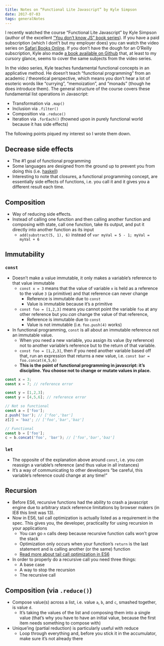 ```yaml
---
title: Notes on “Functional Lite Javascript” by Kyle Simpson
date: 2017-07-03
tags: generalNotes
---
```


I recently watched the course “Functional Lite Javascript” by Kyle Simpson (author of the excellent [“You don’t know JS” book series](https://github.com/getify/You-Dont-Know-JS)). If you have a paid subscription (which I dont’t but my employer does) you can watch the video series on [Safari Books Online](https://www.safaribooksonline.com/library/view/functional-lite-javascript/9781491967508/). If you don’t have the dough for an O’Reilly subscription, Kyle also made [a book available on Github](https://github.com/getify/Functional-Light-JS) that, at least to my cursory glance, seems to cover the same subjects from the video series.

In the video series, Kyle teaches fundamental functional concepts in an applicative method. He doesn’t teach “functional programming” from an academic / theoretical perspective, which means you don’t hear a lot of esoteric words like “currying”, “memoization”, and “monads” (though he does introduce them). The general structure of the course covers these fundamental list operations in Javascript:

- Transformation via `.map()`
- Inclusion via `.filter()`
- Composition via `.reduce()`
- Iteration via `.forEach()` (frowned upon in purely functional world because it has side effects)

The following points piqued my interest so I wrote them down.

## Decrease side effects

- The #1 goal of functional programming
- Some languages are designed from the ground up to prevent you from doing this (i.e. [haskell](https://www.haskell.org/))
- Interesting to note that closures, a functional programming concept, are essentially side effects of functions, i.e. you call it and it gives you a different result each time.
	
## Composition

- Way of reducing side effects.
- Instead of calling one function and then calling another function and composing with state, call one function, take its output, and put it directly into another function as its input
	- `add(substract(5, 1), 6)` instead of `var myVal = 5 - 1; myVal = myVal + 6`

## Immutability

### `const` 

- Doesn’t make a value immutable, it only makes a variable’s reference to that value immutable
  - `const x = 3` means that the value of variable `x` is held as a reference to the value `3` (a primitive) and that reference can never change
    - Reference is immutable due to `const`
    - Value is immutable because it’s a primitive
  - `const foo = [1,2,3]` means you cannot point the variable `foo` at any other reference but you *can* change the value of that reference, 
    - Reference is immutable due to `const`
    - Value is not immutable (i.e. `foo.push(4)` works)
- In functional programming, `const` is all about an immutable reference not an immutable value.
  - When you need a new variable, you assign its value (by reference) not to another variable’s reference but to the return of that variable.
  - `const foo = [1,2,3]`, then if you need another variable based off that, run an expression that returns a new value, i.e. `const bar = foo.concat(4,5,6)`
  - **This is the point of functional programming in javascript: it’s discipline. You choose not to change or mutate values in place.**

```js
const x = 3;
const x = 7; // reference error

const y = [1,2,3];
const y = [4,5,6]; // reference error

// Not so functional
const a = ['foo'];
z.push('bar'); // ['foo','bar']
z[2] = 'baz'; // ['foo','bar','baz']

// Functional
const b = ['foo'];
c = b.concat('foo', 'bar'); // ['foo','bar','baz']
```

### `let`

- The opposite of the explanation above around `const`, i.e. you *can* reassign a variable’s reference (and thus value in all instances)
- It’s a way of communicating to other developers “be careful, this variable’s reference could change at any time!”

## Recursion

- Before ES6, recursive functions had the ability to crash a javascript engine due to arbitrary stack reference limitations by browser makers (in IE8 this limit was 13).
- Now in ES6, tail call optimization is actually listed as a requirement in the spec. This gives you, the developer, practicality for using recursion in your applications
	- You can go `n` calls deep because recursive function calls won’t grow the stack
	- Optimization only occurs when your function’s `return` is the last statement and is calling another (or the same) function
	- [Read more about tail call optimization in ES6](http://2ality.com/2015/06/tail-call-optimization.html)
- In order to properly do a recursive call you need three things: 
	- A base case
	- A way to stop the recursion 
	- The recursive call

## Composition (via `.reduce()`)

- Compose value(s) across a list, i.e. value `a`, `b`, and `c`, smashed together, is value `d`. 
	- It’s taking the values of the list and composing them into a single value (that’s why you have to have an initial value, because the first item needs something to compose with)
- Unique’ing (partial reduction) is particularly useful with reduce
	- Loop through everything and, before you stick it in the accumulator, make sure it’s not already there